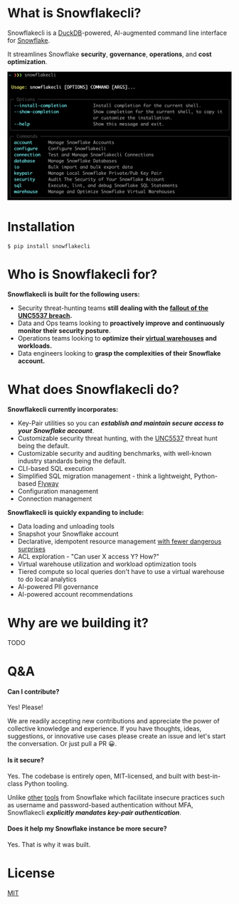 # What is Snowflakecli?

Snowflakecli is a [DuckDB](https://duckdb.org/)-powered, AI-augmented command line interface for [Snowflake](https://www.snowflake.com/en/).

It streamlines Snowflake **security**, **governance**, **operations**, and **cost optimization**.

![snowflakecli](img/snowflakecli.png)


# Installation

    $ pip install snowflakecli
    

# Who is Snowflakecli for?

**Snowflakecli is built for the following users:**

* Security threat-hunting teams **still dealing with the [fallout of the UNC5537 breach](https://cloud.google.com/blog/topics/threat-intelligence/unc5537-snowflake-data-theft-extortion).**
* Data and Ops teams looking to **proactively improve and continuously monitor their security posture**.
* Operations teams looking to **optimize their [virtual warehouses](https://docs.snowflake.com/en/user-guide/warehouses) and workloads.**
* Data engineers looking to **grasp the complexities of their Snowflake account.**


# What does Snowflakecli do?


**Snowflakecli currently incorporates:**

* Key-Pair utilities so you can ***establish and maintain secure access to your Snowflake account***.
* Customizable security threat hunting, with the [UNC5537](https://cloud.google.com/blog/topics/threat-intelligence/unc5537-snowflake-data-theft-extortion) threat hunt being the default.
* Customizable security and auditing benchmarks, with well-known industry standards being the default.
* CLI-based SQL execution
* Simplified SQL migration management - think a lightweight, Python-based [Flyway](https://www.red-gate.com/products/flyway/community/)
* Configuration management
* Connection management

**Snowflakecli is quickly expanding to include:**

* Data loading and unloading tools
* Snapshot your Snowflake account
* Declarative, idempotent resource management [with fewer dangerous surprises](https://github.com/Snowflake-Labs/terraform-provider-snowflake/issues?q=is%3Aopen+is%3Aissue+label%3Abug)
* ACL exploration - "Can user X access Y? How?"
* Virtual warehouse utilization and workload optimization tools
* Tiered compute so local queries don't have to use a virtual warehouse to do local analytics
* AI-powered PII governance
* AI-powered account recommendations


# Why are we building it?

TODO

# Q&A

#### Can I contribute?

Yes! Please!

We are readily accepting new contributions and appreciate the power of collective knowledge and experience. If you have thoughts, ideas, suggestions, or innovative use cases please create an issue and let's start the conversation. Or just pull a PR 😀.

#### Is it secure?

Yes. The codebase is entirely open, MIT-licensed, and built with best-in-class Python tooling.

Unlike [other](https://docs.snowflake.com/en/user-guide/snowsql) [tools](https://docs.snowflake.com/en/developer-guide/snowflake-cli-v2/index) from Snowflake which facilitate insecure practices such as username and password-based authentication without MFA, Snowflakecli ***explicitly mandates key-pair authentication***. 

#### Does it help my Snowflake instance be more secure?

Yes. That is why it was built.

# License

[MIT](https://opensource.org/license/mit)
